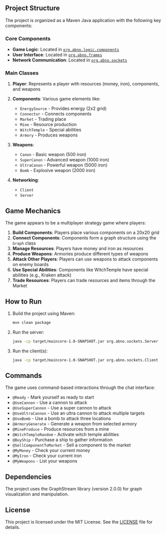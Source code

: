 ## Project Structure

The project is organized as a Maven Java application with the following key components:

### Core Components

- **Game Logic**: Located in [`org.abno.logic.components`](c:\Users\allan\Downloads\Pirates-of-Graphebbean\maincore\src\main\java\org\abno\logic\components)
- **User Interface**: Located in [`org.abno.frames`](c:\Users\allan\Downloads\Pirates-of-Graphebbean\maincore\src\main\java\org\abno\frames)
- **Network Communication**: Located in [`org.abno.sockets`](c:\Users\allan\Downloads\Pirates-of-Graphebbean\maincore\src\main\java\org\abno\sockets)

### Main Classes

1. **Player**: Represents a player with resources (money, iron), components, and weapons
2. **Components**: Various game elements like:
   - `EnergySource` - Provides energy (2x2 grid)
   - `Connector` - Connects components
   - `Market` - Trading place
   - `Mine` - Resource production
   - `WitchTemple` - Special abilities
   - `Armory` - Produces weapons

3. **Weapons**:
   - `Canon` - Basic weapon (500 iron)
   - `SuperCanon` - Advanced weapon (1000 iron)
   - `UltraCanon` - Powerful weapon (5000 iron)
   - `Bomb` - Explosive weapon (2000 iron)

4. **Networking**:
   - `Client`
   - `Server`

## Game Mechanics

The game appears to be a multiplayer strategy game where players:

1. **Build Components**: Players place various components on a 20x20 grid
2. **Connect Components**: Components form a graph structure using the `Graph` class
3. **Manage Resources**: Players have money and iron as resources
4. **Produce Weapons**: Armories produce different types of weapons
5. **Attack Other Players**: Players can use weapons to attack components on enemy boards
6. **Use Special Abilities**: Components like WitchTemple have special abilities (e.g., Kraken attack)
7. **Trade Resources**: Players can trade resources and items through the Market

## How to Run

1. Build the project using Maven:
   ```bash
   mvn clean package
   ```

2. Run the server:
   ```bash
   java -cp target/maincore-1.0-SNAPSHOT.jar org.abno.sockets.Server
   ```

3. Run the client(s):
   ```bash
   java -cp target/maincore-1.0-SNAPSHOT.jar org.abno.sockets.Client
   ```

## Commands

The game uses command-based interactions through the chat interface:

- `@Ready` - Mark yourself as ready to start
- `@UseCannon` - Use a cannon to attack
- `@UseSuperCannon` - Use a super cannon to attack
- `@UseUltraCannon` - Use an ultra cannon to attack multiple targets
- `@UseBomb` - Use a bomb to attack three locations
- `@ArmoryGenerate` - Generate a weapon from selected armory
- `@MineProduce` - Produce resources from a mine
- `@WitchTempleRandom` - Activate witch temple abilities
- `@BuyShip` - Purchase a ship to gather information
- `@SellComponentToMarket` - Sell a component to the market
- `@MyMoney` - Check your current money
- `@MyIron` - Check your current iron
- `@MyWeapons` - List your weapons

## Dependencies

The project uses the GraphStream library (version 2.0.0) for graph visualization and manipulation.

## License

This project is licensed under the MIT License. See the [LICENSE](c:\Users\allan\Downloads\Pirates-of-Graphebbean\LICENSE) file for details.